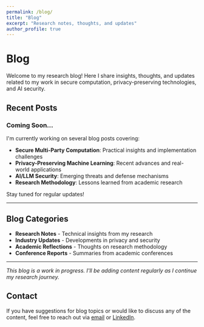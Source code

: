 ```yaml
---
permalink: /blog/
title: "Blog"
excerpt: "Research notes, thoughts, and updates"
author_profile: true
---
```


# Blog

Welcome to my research blog! Here I share insights, thoughts, and updates related to my work in secure computation, privacy-preserving technologies, and AI security.

## Recent Posts

### Coming Soon...

I'm currently working on several blog posts covering:

- **Secure Multi-Party Computation**: Practical insights and implementation challenges
- **Privacy-Preserving Machine Learning**: Recent advances and real-world applications  
- **AI/LLM Security**: Emerging threats and defense mechanisms
- **Research Methodology**: Lessons learned from academic research

Stay tuned for regular updates!

---

## Blog Categories

- **Research Notes** - Technical insights from my research
- **Industry Updates** - Developments in privacy and security
- **Academic Reflections** - Thoughts on research methodology
- **Conference Reports** - Summaries from academic conferences

---

*This blog is a work in progress. I'll be adding content regularly as I continue my research journey.*

## Contact

If you have suggestions for blog topics or would like to discuss any of the content, feel free to reach out via [email](mailto:your-email@example.com) or [LinkedIn](https://linkedin.com/in/your-profile).
